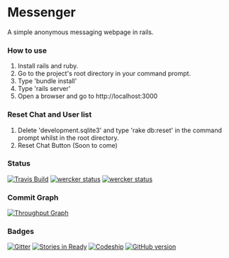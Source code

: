 # Messenger
A simple anonymous messaging webpage in rails.

### How to use
1. Install rails and ruby.
2. Go to the project's root directory in your command prompt.
3. Type 'bundle install'
4. Type 'rails server'
5. Open a browser and go to http://localhost:3000

### Reset Chat and User list
1. Delete 'development.sqlite3' and type 'rake db:reset' in the command prompt whilst in the root directory.
2. Reset Chat Button (Soon to come)

### Status
[![Travis Build](https://travis-ci.org/ImagicalMine/ImagicalMine.svg)](https://travis-ci.org/0-Eclipse-0/Messenger)
[![wercker status](https://app.wercker.com/status/75529ee7d55b706c388e7a66bf751d7e/m "wercker status")](https://app.wercker.com/project/bykey/75529ee7d55b706c388e7a66bf751d7e)
[![wercker status](https://app.wercker.com/status/75529ee7d55b706c388e7a66bf751d7e/s "wercker status")](https://app.wercker.com/project/bykey/75529ee7d55b706c388e7a66bf751d7e)

### Commit Graph
[![Throughput Graph](https://graphs.waffle.io/0-Eclipse-0/Messenger/throughput.svg)](https://waffle.io/0-Eclipse-0/Messenger/metrics/throughput)

### Badges
[![Gitter](https://badges.gitter.im/0-Eclipse-0/Messenger.svg)](https://gitter.im/0-Eclipse-0/Messenger?utm_source=badge&utm_medium=badge&utm_campaign=pr-badge)
[![Stories in Ready](https://badge.waffle.io/0-Eclipse-0/Messenger.png?label=ready&title=Ready)](https://waffle.io/0-Eclipse-0/Messenger)
[![Codeship](https://codeship.com/projects/c3c52960-ec9b-0133-6d00-56fc93ede3cf/status?branch=master)](https://codeship.com/projects/148265/status?branch=master)
[![GitHub version](https://badge.fury.io/gh/boennemann%2Fbadges.svg)](http://badge.fury.io/gh/boennemann%2Fbadges)

